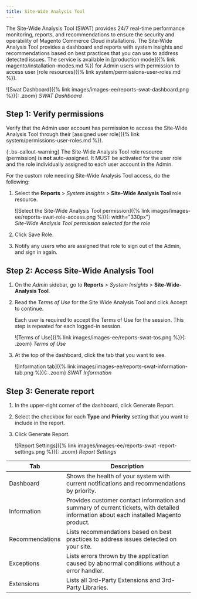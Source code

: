 ```yaml
---
title: Site-Wide Analysis Tool
---
```


The Site-Wide Analysis Tool (SWAT) provides 24/7 real-time performance monitoring, reports, and recommendations to ensure the security and operability of Magento Commerce Cloud installations. The Site-Wide Analysis Tool provides a dashboard and reports with system insights and recommendations based on best practices that you can use to address detected issues. The service is available in [production mode]({% link magento/installation-modes.md %}) for Admin users with permission to access user [role resources]({% link system/permissions-user-roles.md %}).

![Swat Dashboard]({% link images/images-ee/reports-swat-dashboard.png %}){: .zoom}
_SWAT Dashboard_

## Step 1: Verify permissions

Verify that the Admin user account has permission to access the Site-Wide Analysis Tool through their [assigned user role]({% link system/permissions-user-roles.md %}).

{:.bs-callout-warning}
The Site-Wide Analysis Tool role resource (permission) is **not** auto-assigned. It MUST be activated for the user role and the role individually assigned to each user account in the Admin.

For the custom role needing Site-Wide Analysis Tool access, do the following:

1. Select the **Reports** > _System Insights_ > **Site-Wide Analysis Tool** role resource.

   ![Select the Site-Wide Analysis Tool permission]({% link images/images-ee/reports-swat-role-access.png %}){: width="330px"}<br/>
   _Site-Wide Analysis Tool permission selected for the role_

1. Click <span class="btn">Save Role</span>.

1. Notify any users who are assigned that role to sign out of the Admin, and sign in again.

## Step 2: Access Site-Wide Analysis Tool

1. On the _Admin_ sidebar, go to **Reports** > _System Insights_ > **Site-Wide-Analysis Tool**.

1. Read the _Terms of Use_ for the Site Wide Analysis Tool and click <span class="btn">Accept</span> to continue.

   Each user is required to accept the Terms of Use for the session. This step is repeated for each logged-in session.

   ![Terms of Use]({% link images/images-ee/reports-swat-tos.png %}){: .zoom}
   _Terms of Use_

1. At the top of the dashboard, click the tab that you want to see.

   ![Information tab]({% link images/images-ee/reports-swat-information-tab.png %}){: .zoom}
   _SWAT Information_

## Step 3: Generate report

1. In the upper-right corner of the dashboard, click <span class="btn">Generate Report</span>.

1. Select the checkbox for each **Type** and **Priority** setting that you want to include in the report.

1. Click <span class="btn">Generate Report</span>.

   ![Report Settings]({% link images/images-ee/reports-swat
   -report-settings.png %}){: .zoom}
   _Report Settings_

|Tab|Description|
|--- |--- |
|Dashboard|Shows the health of your system with current notifications and recommendations by priority.|
|Information|Provides customer contact information and summary of current tickets, with detailed information about each installed Magento product.|
|Recommendations|Lists recommendations based on best practices to address issues detected on your site.|
|Exceptions|Lists errors thrown by the application caused by abnormal conditions without a error handler.|
|Extensions|Lists all 3rd-Party Extensions and 3rd-Party Libraries.|
